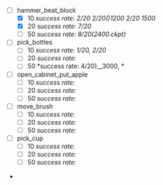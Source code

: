 - [ ] hammer_beat_block
  - [x] 10 *success rate: 2/20 2/20()1200 2/20 1500*
  - [x] 20 *success rate: 7/20*
  - [ ] 50 *success rate: 8/20(2400.ckpt)*
- [ ] pick_bottles
  - [ ] 10 *success rate: 1/20, 2/20*
  - [ ] 20 *success rate:*
  - [ ] 50 *success rate: 4/20)__3000, *
- [ ] open_cabinet_put_apple
  - [ ] 10 *success rate:*
  - [ ] 20 *success rate:*
  - [ ] 50 *success rate:*
- [ ] move_brush
  - [ ] 10 *success rate:*
  - [ ] 20 *success rate:*
  - [ ] 50 *success rate:*
- [ ] pick_cup
  - [ ] 10 *success rate:*
  - [ ] 20 *success rate:*
  - [ ] 50 *success rate:*
- 